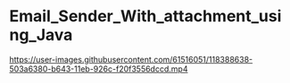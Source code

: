 # Email_Sender_With_attachment_using_Java

https://user-images.githubusercontent.com/61516051/118388638-503a6380-b643-11eb-926c-f20f3556dccd.mp4
